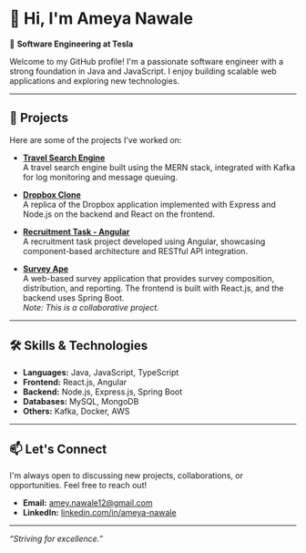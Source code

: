 # 👋 Hi, I'm Ameya Nawale

🎯 **Software Engineering at Tesla**

Welcome to my GitHub profile! I'm a passionate software engineer with a strong foundation in Java and JavaScript. I enjoy building scalable web applications and exploring new technologies.

---

## 🚀 Projects

Here are some of the projects I've worked on:

- **[Travel Search Engine](https://github.com/ameynawale/travel-search-engine-mern-kafka)**  
  A travel search engine built using the MERN stack, integrated with Kafka for log monitoring and message queuing.

- **[Dropbox Clone](https://github.com/ameynawale/DropboxWithExpressAndReact)**  
  A replica of the Dropbox application implemented with Express and Node.js on the backend and React on the frontend.

- **[Recruitment Task - Angular](https://github.com/ameynawale/recruitment-task-angular)**  
  A recruitment task project developed using Angular, showcasing component-based architecture and RESTful API integration.

- **[Survey Ape](https://github.com/ManaliJain06/Survey-Ape)**  
  A web-based survey application that provides survey composition, distribution, and reporting. The frontend is built with React.js, and the backend uses Spring Boot.  
  *Note: This is a collaborative project.*

---

## 🛠️ Skills & Technologies

- **Languages:** Java, JavaScript, TypeScript
- **Frontend:** React.js, Angular
- **Backend:** Node.js, Express.js, Spring Boot
- **Databases:** MySQL, MongoDB
- **Others:** Kafka, Docker, AWS

---

## 📫 Let's Connect

I'm always open to discussing new projects, collaborations, or opportunities. Feel free to reach out!

- **Email:** [amey.nawale12@gmail.com](mailto:amey.nawale12@gmail.com)
- **LinkedIn:** [linkedin.com/in/ameya-nawale](https://www.linkedin.com/in/ameya-nawale)

---

*“Striving for excellence.”*
